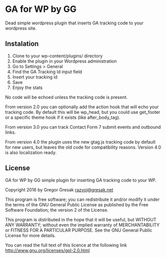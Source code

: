 # GA for WP by GG

Dead simple wordpress plugin that inserts GA tracking code to your wordpress site.

## Instalation

1. Clone to your wp-content/plugins/ directory
2. Enable the plugin in your Wordpress administration
3. Go to Settings > General
4. Find the GA Tracking Id input field
5. Insert your tracking id
6. Save
7. Enjoy the stats

No code will be echoed unless the tracking code is present.

From version 2.0 you can optionally add the action hook that will echo your tracking code. By default this will be wp_head, but you could use get_footer or a specific theme hook if it exists (like after_body_tag).

From version 3.0 you can track Contact Form 7 submit events and outbound links.

From version 4.0 the plugin uses the new gtag.js tracking code by default for new users, but leaves the old code for compatibility reasons. Version 4.0 is also localization ready.

## License

GA for WP by GG simple plugin for inserting GA tracking code to your WP.

Copyright 2016 by Gregor Gresak razvoj@gresak.net

This program is free software; you can redistribute it and/or modify it under the terms of the GNU General Public License as published by the Free Software Foundation; the version 2 of the License.

This program is distributed in the hope that it will be useful, but WITHOUT ANY WARRANTY; without even the implied warranty of MERCHANTABILITY or FITNESS FOR A PARTICULAR PURPOSE. See the GNU General Public License for more details.

You can read the full text of this licence at the following link http://www.gnu.org/licenses/gpl-2.0.html

